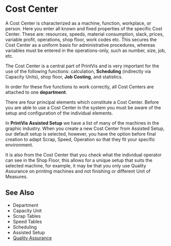 # Cost Center
A Cost Center is characterized as a machine, function, workplace, or person. Here you enter all known and fixed properties of the specific Cost Center. These are: resources, speeds, material consumption, slack, prices, variable profit, operations, shop floor, work codes etc. This secures the Cost Center as a uniform basis for administrative procedures, whereas variables must be entered in the operations-only, such as number, size, job, etc.

The Cost Center is a central part of PrintVis and is very important for the use of the following functions: calculation, **Scheduling** (indirectly via Capacity Units), shop floor, **Job Costing**, and statistics.

In order for these five functions to work correctly, all Cost Centers are attached to one **department**.

There are four principal elements which constitute a Cost Center. Before you are able to use a Cost Center in the system you must be aware of the setup and configuration of the individual elements.

In **PrintVis Assisted Setup** we have a list of many of the machines in the graphic industry. When you create a new Cost Center from Assisted Setup, our default setup is selected, however, you have the option before final creation to adapt Scrap, Speed, Operation so that they fit your specific environment.

It is also from the Cost Center that you check what the individual operator can see in the Shop Floor, this allows for a unique setup that suits the selected machine, for example, it may be that you only use Quality Assurance on printing machines and not finishing or different Unit of Measures.

## See Also

- Department
- Capacity Unit
- Scrap Tables
- Speed Tables
- Scheduling
- Assisted Setup
- <a href="../pvsqa/" target="_self">Quality Assurance</a>